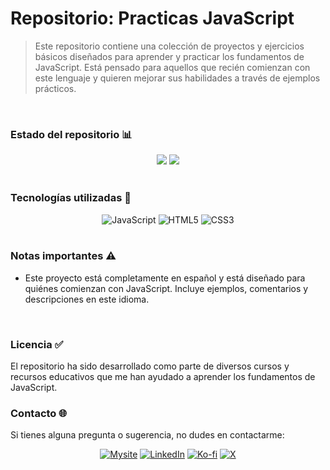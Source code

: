 # Repositorio: Practicas JavaScript
> Este repositorio contiene una colección de proyectos y ejercicios básicos diseñados para aprender y practicar los fundamentos de JavaScript. Está pensado para aquellos que recién comienzan con este lenguaje y quieren mejorar sus habilidades a través de ejemplos prácticos.
<br>

### Estado del repositorio 📊️
<div align="center" style="display: inline_block">
<img src="https://img.shields.io/badge/Coverage-5%25-141a3c?style=for-the-badge" />
<img src="https://img.shields.io/badge/Version-1.0-141a3c?style=for-the-badge" />
</div>
<br>

### Tecnologías utilizadas 🔨
<div align="center" style="display: inline_block">
<img alt="JavaScript" src="https://img.shields.io/badge/JavaScript-F7DF1E?style=for-the-badge&logo=javascript&logoColor=black" />
<img alt="HTML5" src="https://img.shields.io/badge/HTML5-E34F26?style=for-the-badge&logo=html5&logoColor=white" />
<img alt="CSS3" src="https://img.shields.io/badge/CSS3-1572B6?style=for-the-badge&logo=css3&logoColor=white" />
</div>
<br>

### Notas importantes ⚠
  - Este proyecto está completamente en español y está diseñado para quiénes comienzan con JavaScript. Incluye ejemplos, comentarios y descripciones en este idioma.
<br>

### Licencia ✅
El repositorio ha sido desarrollado como parte de diversos cursos y recursos educativos que me han ayudado a aprender los fundamentos de JavaScript.
<br>

### Contacto 🌐
Si tienes alguna pregunta o sugerencia, no dudes en contactarme:
<div align="center" style="display: inline_block">
  
<a href="https://odrasanchezdev.super.site/">![Mysite](https://img.shields.io/badge/website-071739?style=for-the-badge)</a>
<a href="https://www.linkedin.com/in/odrasanchez/">![LinkedIn](https://img.shields.io/badge/-LinkedIn-0077B5?style=for-the-badge)</a>
<a href="https://ko-fi.com/odrasanchez">![Ko-fi](https://img.shields.io/badge/-Ko--fi-F16061?style=for-the-badge)</a>
<a href="https://x.com/0dra_S0?t=AtS7ZVfs93jllBZ3RxVGQA&s=09"> <img alt="X" src="https://img.shields.io/badge/-X-000000?style=for-the-badge" /></a>

</div>
